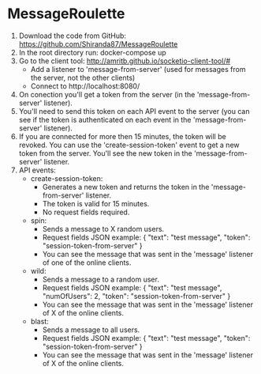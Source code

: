 # MessageRoulette

1. Download the code from GitHub: https://github.com/Shiranda87/MessageRoulette
2. In the root directory run: docker-compose up
3. Go to the client tool: http://amritb.github.io/socketio-client-tool/#
    - Add a listener to 'message-from-server' (used for messages from the server, not the other clients)
    - Connect to http://localhost:8080/
4. On conection you'll get a token from the server (in the 'message-from-server' listener).
5. You'll need to send this token on each API event to the server (you can see if the token is authenticated on each event in the 'message-from-server' listener).
6. If you are connected for more then 15 minutes, the token will be revoked. You can use the 'create-session-token' event to get a new token from the server. You'll see the new token in the 'message-from-server' listener.
6. API events:
    - create-session-token:
      - Generates a new token and returns the token in the 'message-from-server' listener.
      - The token is valid for 15 minutes.
      - No request fields required.
    - spin:
      - Sends a message to X random users.
      - Request fields JSON example:
        {
          "text": "test message",
          "token": "session-token-from-server"
        }
      - You can see the message that was sent in the 'message' listener of one of the online clients.
    - wild:
      - Sends a message to a random user.
      - Request fields JSON example:
        {
          "text": "test message",
          "numOfUsers": 2,
          "token": "session-token-from-server"
        }
      - You can see the message that was sent in the 'message' listener of X of the online clients.
    - blast:
      - Sends a message to all users.
      - Request fields JSON example:
        {
          "text": "test message",
          "token": "session-token-from-server"
        }
      - You can see the message that was sent in the 'message' listener of X of the online clients.
    
